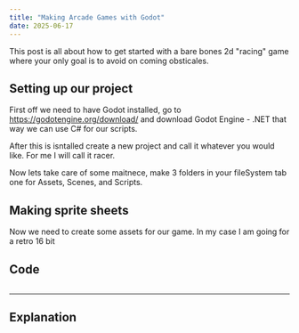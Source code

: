 ```yaml
---
title: "Making Arcade Games with Godot"
date: 2025-06-17
---
```


This post is all about how to get started with a bare bones 2d "racing" game where your only goal is to avoid on coming obsticales. 

## Setting up our project

First off we need to have Godot installed, go to https://godotengine.org/download/ and download Godot Engine - .NET that way we can use C# for our scripts. 

After this is isntalled create a new project and call it whatever you would like. For me I will call it racer.

Now lets take care of some maitnece, make 3 folders in your fileSystem tab one for Assets, Scenes, and Scripts. 

## Making sprite sheets 

Now we need to create some assets for our game. In my case I am going for a retro 16 bit 

## Code

```powershell
```

---

## Explanation
